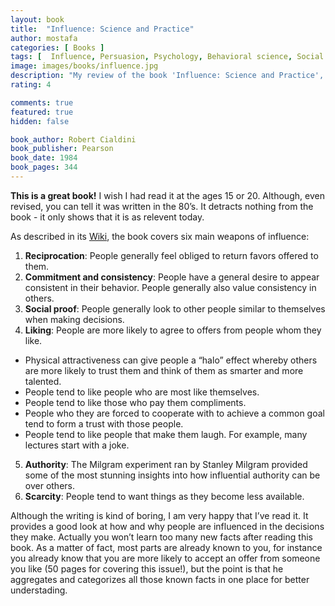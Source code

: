 ```yaml
---
layout: book
title:  "Influence: Science and Practice"
author: mostafa
categories: [ Books ]
tags: [  Influence, Persuasion, Psychology, Behavioral science, Social psychology, Decision-making, Negotiation, Business ]
image: images/books/influence.jpg
description: "My review of the book 'Influence: Science and Practice', by 'Robert Cialdini'"
rating: 4

comments: true
featured: true
hidden: false

book_author: Robert Cialdini
book_publisher: Pearson
book_date: 1984
book_pages: 344
---
```


**This is a great book!** I wish I had read it at the ages 15 or 20. Although, even revised, you can tell it was written in the 80’s. It detracts nothing from the book - it only shows that it is as relevent today.

As described in its [Wiki](https://en.wikipedia.org/wiki/Influence:_Science_and_Practice), the book covers six main weapons of influence:

1. **Reciprocation**: People generally feel obliged to return favors offered to them.
2. **Commitment and consistency**: People have a general desire to appear consistent in their behavior. People generally also value consistency in others.
3. **Social proof**: People generally look to other people similar to themselves when making decisions.
4. **Liking**: People are more likely to agree to offers from people whom they like.
  + Physical attractiveness can give people a “halo” effect whereby others are more likely to trust them and think of them as smarter and more talented.
  + People tend to like people who are most like themselves.
  + People tend to like those who pay them compliments.
  + People who they are forced to cooperate with to achieve a common goal tend to form a trust with those people.
  + People tend to like people that make them laugh. For example, many lectures start with a joke.
  
5. **Authority**: The Milgram experiment ran by Stanley Milgram provided some of the most stunning insights into how influential authority can be over others.
6. **Scarcity**: People tend to want things as they become less available.

Although the writing is kind of boring, I am very happy that I’ve read it. It provides a good look at how and why people are influenced in the decisions they make. Actually you won’t learn too many new facts after reading this book. As a matter of fact, most parts are already known to you, for instance you already know that you are more likely to accept an offer from someone you like (50 pages for covering this issue!), but the point is that he aggregates and categorizes all those known facts in one place for better understading.
